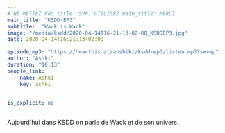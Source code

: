 ```yaml
---
# NE METTEZ PAS title: SVP. UTILISEZ main_title: MERCI.
main_title: "KSDD-EP3"
subtitle:  "Wack is Wack"
image: "/media/ksdd/2020-04-14T16-21-13-02-00_KSDDEP3.jpg"
date: 2020-04-14T16:21:13+02:00

episode_mp3: "https://hearthis.at/anshiki/ksdd-ep3/listen.mp3?s=vwp"
author: "Ashki"
duration: "10:13"
people_link: 
  - name: Ashki
    key: ashki


is_explicit: no
---
```


<PodcastHeader/>

<!-- ECRIRE LA DESCRIPTION DE L'EPISODE SOUS CETTE LIGNE -->
Aujourd'hui dans KSDD on parle de Wack et de son univers.

